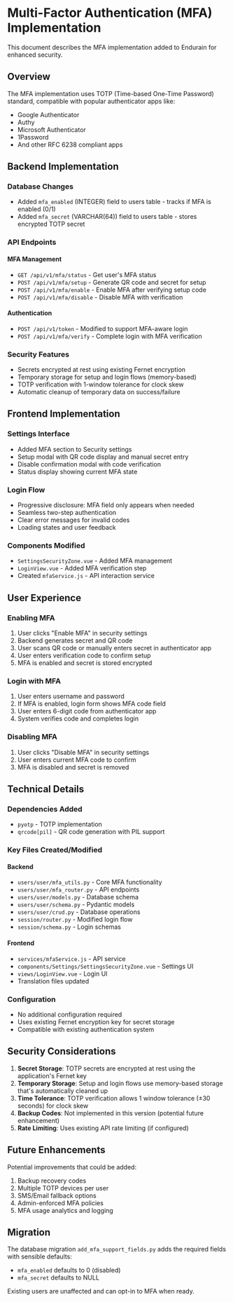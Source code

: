 # Multi-Factor Authentication (MFA) Implementation

This document describes the MFA implementation added to Endurain for enhanced security.

## Overview

The MFA implementation uses TOTP (Time-based One-Time Password) standard, compatible with popular authenticator apps like:
- Google Authenticator
- Authy
- Microsoft Authenticator
- 1Password
- And other RFC 6238 compliant apps

## Backend Implementation

### Database Changes
- Added `mfa_enabled` (INTEGER) field to users table - tracks if MFA is enabled (0/1)
- Added `mfa_secret` (VARCHAR(64)) field to users table - stores encrypted TOTP secret

### API Endpoints

#### MFA Management
- `GET /api/v1/mfa/status` - Get user's MFA status
- `POST /api/v1/mfa/setup` - Generate QR code and secret for setup
- `POST /api/v1/mfa/enable` - Enable MFA after verifying setup code
- `POST /api/v1/mfa/disable` - Disable MFA with verification

#### Authentication
- `POST /api/v1/token` - Modified to support MFA-aware login
- `POST /api/v1/mfa/verify` - Complete login with MFA verification

### Security Features
- Secrets encrypted at rest using existing Fernet encryption
- Temporary storage for setup and login flows (memory-based)
- TOTP verification with 1-window tolerance for clock skew
- Automatic cleanup of temporary data on success/failure

## Frontend Implementation

### Settings Interface
- Added MFA section to Security settings
- Setup modal with QR code display and manual secret entry
- Disable confirmation modal with code verification
- Status display showing current MFA state

### Login Flow
- Progressive disclosure: MFA field only appears when needed
- Seamless two-step authentication
- Clear error messages for invalid codes
- Loading states and user feedback

### Components Modified
- `SettingsSecurityZone.vue` - Added MFA management
- `LoginView.vue` - Added MFA verification step
- Created `mfaService.js` - API interaction service

## User Experience

### Enabling MFA
1. User clicks "Enable MFA" in security settings
2. Backend generates secret and QR code
3. User scans QR code or manually enters secret in authenticator app
4. User enters verification code to confirm setup
5. MFA is enabled and secret is stored encrypted

### Login with MFA
1. User enters username and password
2. If MFA is enabled, login form shows MFA code field
3. User enters 6-digit code from authenticator app
4. System verifies code and completes login

### Disabling MFA
1. User clicks "Disable MFA" in security settings
2. User enters current MFA code to confirm
3. MFA is disabled and secret is removed

## Technical Details

### Dependencies Added
- `pyotp` - TOTP implementation
- `qrcode[pil]` - QR code generation with PIL support

### Key Files Created/Modified

#### Backend
- `users/user/mfa_utils.py` - Core MFA functionality
- `users/user/mfa_router.py` - API endpoints
- `users/user/models.py` - Database schema
- `users/user/schema.py` - Pydantic models
- `users/user/crud.py` - Database operations
- `session/router.py` - Modified login flow
- `session/schema.py` - Login schemas

#### Frontend
- `services/mfaService.js` - API service
- `components/Settings/SettingsSecurityZone.vue` - Settings UI
- `views/LoginView.vue` - Login UI
- Translation files updated

### Configuration
- No additional configuration required
- Uses existing Fernet encryption key for secret storage
- Compatible with existing authentication system

## Security Considerations

1. **Secret Storage**: TOTP secrets are encrypted at rest using the application's Fernet key
2. **Temporary Storage**: Setup and login flows use memory-based storage that's automatically cleaned up
3. **Time Tolerance**: TOTP verification allows 1 window tolerance (±30 seconds) for clock skew
4. **Backup Codes**: Not implemented in this version (potential future enhancement)
5. **Rate Limiting**: Uses existing API rate limiting (if configured)

## Future Enhancements

Potential improvements that could be added:
1. Backup recovery codes
2. Multiple TOTP devices per user
3. SMS/Email fallback options
4. Admin-enforced MFA policies
5. MFA usage analytics and logging

## Migration

The database migration `add_mfa_support_fields.py` adds the required fields with sensible defaults:
- `mfa_enabled` defaults to 0 (disabled)
- `mfa_secret` defaults to NULL

Existing users are unaffected and can opt-in to MFA when ready.